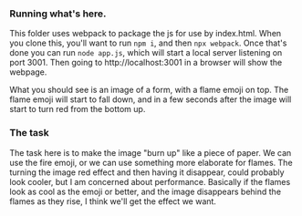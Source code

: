 ### Running what's here. 

This folder uses webpack to package the js for use by index.html. 
When you clone this, you'll want to run `npm i`, and then `npx webpack`.
Once that's done you can run `node app.js`, which will start a local server listening on port 3001.
Then going to http://localhost:3001 in a browser will show the webpage.

What you should see is an image of a form, with a flame emoji on top.
The flame emoji will start to fall down, and in a few seconds after the image will start to turn red from the bottom up.

### The task

The task here is to make the image "burn up" like a piece of paper.
We can use the fire emoji, or we can use something more elaborate for flames.
The turning the image red effect and then having it disappear, could probably look cooler, but I am concerned about performance. 
Basically if the flames look as cool as the emoji or better, and the image disappears behind the flames as they rise, I think we'll get the effect we want.
